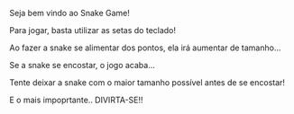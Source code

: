 Seja bem vindo ao Snake Game!

Para jogar, basta utilizar as setas do teclado!

Ao fazer a snake se alimentar dos pontos, ela irá aumentar de tamanho...

Se a snake se encostar, o jogo acaba...

Tente deixar a snake com o maior tamanho possível antes de se encostar!

E o mais impoprtante.. DIVIRTA-SE!!

